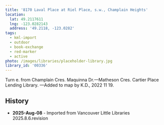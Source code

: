 ```yaml
---
title: '8170 Laval Place at Riel Place, s.w., Champlain Heights'
location:
  lat: 49.2117611
  lng: -123.0282143
  address: '49.2118, -123.0282'
tags:
  - kml-import
  - outdoor
  - book-exchange
  - red-marker
  - active
photo: /images/libraries/placeholder-library.jpg
library_id: '00336'
---
```

Turn e. from Champlain Cres.
Maquinna Dr.—Matheson Cres.
Cartier Place Lending Library.
—Added to map by K.D., 2022 11 19.  

## History
- **2025-Aug-08** - Imported from Vancouver Little Libraries 2025.8.6.revision
